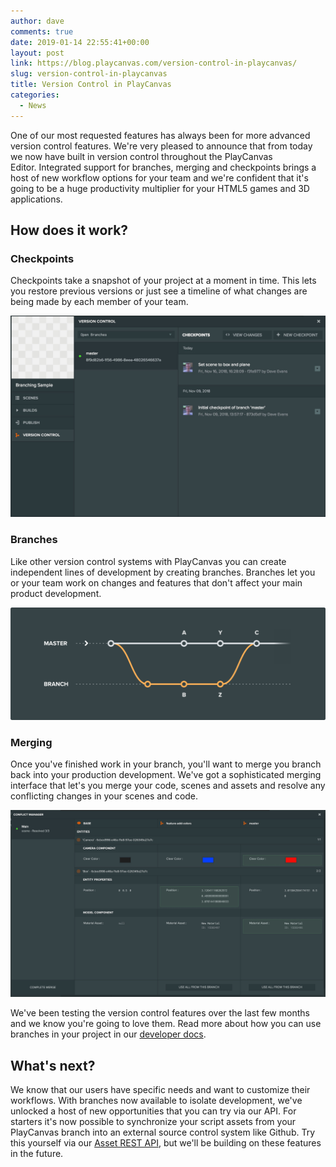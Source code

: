 ```yaml
---
author: dave
comments: true
date: 2019-01-14 22:55:41+00:00
layout: post
link: https://blog.playcanvas.com/version-control-in-playcanvas/
slug: version-control-in-playcanvas
title: Version Control in PlayCanvas
categories:
  - News
---
```


One of our most requested features has always been for more advanced version control features. We're very pleased to announce that from today we now have built in version control throughout the PlayCanvas Editor. Integrated support for branches, merging and checkpoints brings a host of new workflow options for your team and we're confident that it's going to be a huge productivity multiplier for your HTML5 games and 3D applications.

## How does it work?

### Checkpoints

Checkpoints take a snapshot of your project at a moment in time. This lets you restore previous versions or just see a timeline of what changes are being made by each member of your team.

![Version Control Panel](/assets/media/editor-version-control-panel.jpg)

### Branches

Like other version control systems with PlayCanvas you can create independent lines of development by creating branches. Branches let you or your team work on changes and features that don't affect your main product development.

![](/assets/media/merging-checkpoints-3-1024x366.png)

### Merging

Once you've finished work in your branch, you'll want to merge you branch back into your production development. We've got a sophisticated merging interface that let's you merge your code, scenes and assets and resolve any conflicting changes in your scenes and code.

![Conflict Manager](/assets/media/editor-version-control-conflict-manager.jpg)

We've been testing the version control features over the last few months and we know you're going to love them. Read more about how you can use branches in your project in our [developer docs](https://developer.playcanvas.com/user-manual/version-control/).

## What's next?

We know that our users have specific needs and want to customize their workflows. With branches now available to isolate development, we've unlocked a host of new opportunities that you can try via our API. For starters it's now possible to synchronize your script assets from your PlayCanvas branch into an external source control system like Github. Try this yourself via our [Asset REST API](https://developer.playcanvas.com/en/user-manual/api/asset-file/), but we'll be building on these features in the future.
